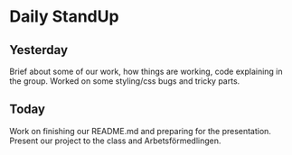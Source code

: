 # Daily StandUp

## Yesterday

Brief about some of our work, how things are working, code explaining in the group. Worked on some styling/css bugs and tricky parts.

## Today

Work on finishing our README.md and preparing for the presentation. Present our project to the class and Arbetsförmedlingen.
